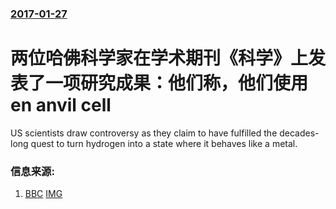 ### [2017-01-27](/news/2017/01/27/index.md)

##### 
# 两位哈佛科学家在学术期刊《科学》上发表了一项研究成果：他们称，他们使用en anvil cell 

US scientists draw controversy as they claim to have fulfilled the decades-long quest to turn hydrogen into a state where it behaves like a metal.


### 信息来源:

1. [BBC](http://www.bbc.com/news/science-environment-38768683) [IMG](https://ichef.bbci.co.uk/news/1024/branded_news/C191/production/_93835594_metal_hydrogen_triptych_605.jpg)
